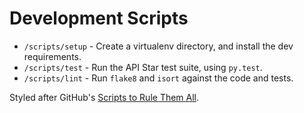 # Development Scripts

* `/scripts/setup` - Create a virtualenv directory, and install the dev requirements.
* `/scripts/test` - Run the API Star test suite, using `py.test`.
* `/scripts/lint` - Run `flake8` and `isort` against the code and tests.

Styled after GitHub's [Scripts to Rule Them All](https://github.com/github/scripts-to-rule-them-all).
